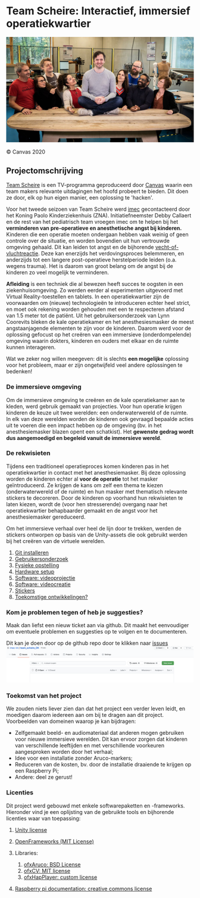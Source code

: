 ﻿# Team Scheire: Interactief, immersief operatiekwartier

![](./docs/images/scheire.jpg)

&copy; Canvas 2020


## Projectomschrijving

[Team Scheire](https://www.canvas.be/team-scheire) is een TV-programma geproduceerd door [Canvas](https://www.canvas.be/) waarin een team makers relevante uitdagingen het hoofd probeert te bieden. Dit doen ze door, elk op hun eigen manier, een oplossing te 'hacken'.

Voor het tweede seizoen van Team Scheire werd [imec](https://www.imec.be/nl) gecontacteerd door het Koning Paolo Kinderziekenhuis (ZNA). Initiatiefneemster Debby Callaert en de rest van het pediatrisch team vroegen imec om te helpen bij het __verminderen van pre-operatieve en anesthetische angst bij kinderen.__ 
Kinderen die een operatie moeten ondergaan hebben vaak weinig of geen controle over de situatie, en worden bovendien uit hun vertrouwde omgeving gehaald. Dit kan leiden tot angst en de bijhorende [vecht-of-vluchtreactie](https://nl.wikipedia.org/wiki/Vecht-of-vluchtreactie). Deze kan enerzijds het verdovingsproces belemmeren, en anderzijds tot een langere post-operatieve herstelperiode leiden (o.a. wegens trauma). Het is daarom van groot belang om de angst bij de kinderen zo veel mogelijk te verminderen.


**Afleiding** is een techniek die al bewezen heeft succes te oogsten in een ziekenhuisomgeving. Zo werden eerder al experimenten uitgevoerd met Virtual Reality-toestellen en tablets. In een operatiekwartier zijn de voorwaarden om (nieuwe) technologieën te introduceren echter heel strict, en moet ook rekening worden gehouden met een te respecteren afstand van 1.5 meter tot de patiënt.
Uit het gebruikersonderzoek van Lynn Coorevits bleken de kale operatiekamer en het anesthesiesmasker de meest angstaanjagende elementen te zijn voor de kinderen. Daarom werd voor de oplossing gefocust op het creëren van een immersieve (onderdompelende) omgeving waarin dokters, kinderen en ouders met elkaar en de ruimte kunnen interageren.

Wat we zeker nog willen meegeven: dit is slechts **een mogelijke** oplossing voor het probleem, maar er zijn ongetwijfeld veel andere oplossingen te bedenken!

### De immersieve omgeving

Om de immersieve omgeving te creëren en de kale operatiekamer aan te kleden, werd gebruik gemaakt van projecties. Voor hun operatie krijgen kinderen de keuze uit twee werelden: een onderwaterwereld of de ruimte. In elk van deze werelden worden de kinderen ook gevraagd bepaalde acties uit te voeren die een impact hebben op de omgeving (bv. in het anesthesiemasker blazen opent een schatkist). Het **gewenste gedrag wordt dus aangemoedigd en begeleid vanuit de immersieve wereld**.


### De rekwisieten

Tijdens een traditioneel operatieproces komen kinderen pas in het operatiekwartier in contact met het anesthesiemasker. Bij deze oplossing worden de kinderen echter al **voor de operatie** tot het masker geïntroduceerd. Ze krijgen de kans om zelf een thema te kiezen (onderwaterwereld of de ruimte) en hun masker met thematisch relevante stickers te decoreren. Door de kinderen op voorhand hun rekwisieten te laten kiezen, wordt de (voor hen stresserende) overgang naar het operatiekwartier behapbaarder gemaakt en de angst voor het anesthesiemasker gereduceerd.

Om het immersieve verhaal over heel de lijn door te trekken, werden de stickers ontworpen op basis van de Unity-assets die ook gebruikt werden bij het creëren van de virtuele werelden.


1. [Git installeren](docs/git.md)
2. [Gebruikersonderzoek](docs/gebruikersonderzoek.md)
1. [Fysieke opstelling](docs/fysieke_opstelling.md)
2. [Hardware setup](docs/hardware_NL.md)
3. [Software: videoprojectie](docs/software_video_map_NL.md)
4. [Software: videocreatie](docs/software_video_creation_NL.md)
5. [Stickers](docs/stickers.md)
6. [Toekomstige ontwikkelingen?](docs/toekomst.md)


### Kom je problemen tegen of heb je suggesties? 
Maak dan liefst een nieuw ticket aan via github. Dit maakt het eenvoudiger om eventuele problemen en suggesties op te volgen en te documenteren.

Dit kan je doen door op de github repo door te klikken naar [issues](https://github.com/imec-int/team_scheire_OK/issues)
![github issues](./docs/images/git_issues.png) 


### Toekomst van het project
We zouden niets liever zien dan dat het project een verder leven leidt, en moedigen daarom iedereen aan om bij te dragen aan dit project. Voorbeelden van domeinen waarop je kan bijdragen:

- Zelfgemaakt beeld- en audiomateriaal dat anderen mogen gebruiken voor nieuwe immersieve werelden. Dit kan ervoor zorgen dat kinderen van verschillende leeftijden en met verschillende voorkeuren aangesproken worden door het verhaal;
- Idee voor een installatie zonder Aruco-markers;
- Reduceren van de kosten, bv. door de installatie draaiende te krijgen op een Raspberry Pi;
- Andere: deel ze gerust!


### Licenties

Dit project werd gebouwd met enkele softwarepaketten en -frameworks. Hieronder vind je een oplijsting van de gebruikte tools en bijhorende licenties waar van toepassing:

1. [Unity license](https://unity3d.com/legal/as_terms)
2. [OpenFrameworks (MIT License)](https://openframeworks.cc/about/license/)
3. Libraries:

	1. [ofxAruco: BSD License](https://github.com/arturoc/ofxAruco)
	2. [ofxCV: MIT license](https://github.com/kylemcdonald/ofxCv)
	3. [ofxHapPlayer: custom license](https://github.com/bangnoise/ofxHapPlayer/blob/master/LICENSE)
	
8. [Raspberry pi documentation: creative commons license](https://www.raspberrypi.org/documentation/)